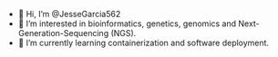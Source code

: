 - 👋 Hi, I’m @JesseGarcia562
- 👀 I’m interested in bioinformatics, genetics, genomics and Next-Generation-Sequencing (NGS).
- 🌱 I’m currently learning containerization and software deployment. 


<!---
JesseGarcia562/JesseGarcia562 is a ✨ special ✨ repository because its `README.md` (this file) appears on your GitHub profile.
You can click the Preview link to take a look at your changes.
--->
